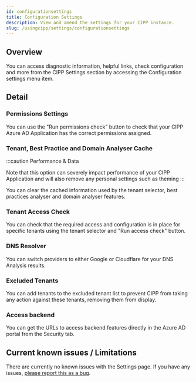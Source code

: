 ```yaml
---
id: configurationsettings
title: Configuration Settings
description: View and amend the settings for your CIPP instance.
slug: /usingcipp/settings/configurationsettings
---
```


## Overview

You can access diagnostic information, helpful links, check configuration and more from the CIPP Settings section by accessing the Configuration settings menu item.

## Detail

### Permissions Settings

You can use the "Run permissions check" button to check that your CIPP Azure AD Application has the correct permissions assigned.

### Tenant, Best Practice and Domain Analyser Cache

:::caution Performance & Data

Note that this option can severely impact performance of your CIPP Application and will also remove any personal settings such as theming
:::

You can clear the cached information used by the tenant selector, best practices analyser and domain analyser features.


### Tenant Access Check

You can check that the required access and configuration is in place for specific tenants using the tenant selector and "Run access check" button.

### DNS Resolver

You can switch providers to either Google or Cloudflare for your DNS Analysis results.

### Excluded Tenants

You can add tenants to the excluded tenant list to prevent CIPP from taking any action against these tenants, removing them from display.

### Access backend

You can get the URLs to access backend features directly in the Azure AD portal from the Security tab.

## Current known issues / Limitations

There are currently no known issues with the Settings page.  If you have any issues, [please report this as a bug](https://github.com/KelvinTegelaar/CIPP/issues/new?assignees=&labels=&template=bug_report.md&title=BUG%3A+).


